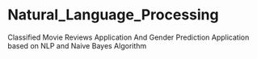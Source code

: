 # Natural_Language_Processing
Classified Movie Reviews Application And Gender Prediction Application based on NLP and Naive Bayes Algorithm
